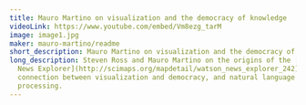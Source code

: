 ```yaml
---
title: Mauro Martino on visualization and the democracy of knowledge
videoLink: https://www.youtube.com/embed/Vm8ezg_tarM
image: image1.jpg
maker: mauro-martino/readme
short_description: Mauro Martino on visualization and the democracy of knowledge
long_description: Steven Ross and Mauro Martino on the origins of the [Watson
  News Explorer](http://scimaps.org/mapdetail/watson_news_explorer_242), the
  connection between visualization and democracy, and natural language
  processing.
---
```

